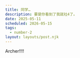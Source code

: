 ```yaml
---
title: 同学…
description: 要是你看到了我就社4了。
date: 2025-05-11
scheduled: 2026-05-15
tags:
  - number-2
layout: layouts/post.njk
---
```


Archer!!!!
